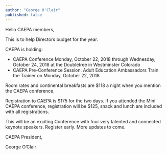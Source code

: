 ```yaml
---
author: "George O'Clair"
published: false
---
```


Hello CAEPA members,

This is to help Directors budget for the year.

CAEPA is holding:

  * CAEPA Conference Monday, October 22, 2018 through Wednesday, October 24, 2018 at the Doubletree in Westminster Colorado
  * CAEPA Pre-Conference Session: Adult Education Ambassadors Train the Trainer on Monday, October 22, 2018

Room rates and continental breakfasts are $118 a night when you mention the CAEPA conference.

Registration to CAEPA is $175 for the two days. If you attended the Mini CAEPA conference, registration will be $125, snack and lunch are included with all registrations.

This will be an exciting Conference with four very talented and connected keynote speakers. Register early. More updates to come.

CAEPA President,

George O’Clair
